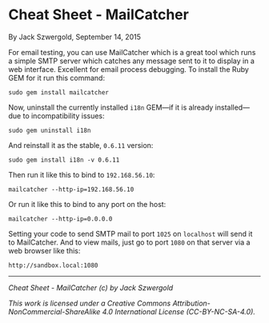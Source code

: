 # Cheat Sheet - MailCatcher

By Jack Szwergold, September 14, 2015

For email testing, you can use MailCatcher which is a great tool which runs a  simple SMTP server which catches any message sent to it to display in a web interface. Excellent for email process debugging. To install the Ruby GEM for it run this command:

    sudo gem install mailcatcher

Now, uninstall the currently installed `i18n` GEM—if it is already installed—due to incompatibility issues:

    sudo gem uninstall i18n

And reinstall it as the stable, `0.6.11` version:

    sudo gem install i18n -v 0.6.11

Then run it like this to bind to `192.168.56.10`:

    mailcatcher --http-ip=192.168.56.10

Or run it like this to bind to any port on the host:

    mailcatcher --http-ip=0.0.0.0

Setting your code to send SMTP mail to port `1025` on `localhost` will send it to MailCatcher. And to view mails, just go to port `1080` on that server via a web browser like this:

    http://sandbox.local:1080

***

*Cheat Sheet - MailCatcher (c) by Jack Szwergold*

*This work is licensed under a Creative Commons Attribution-NonCommercial-ShareAlike 4.0 International License (CC-BY-NC-SA-4.0).*